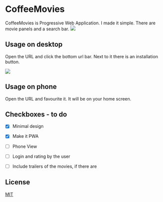 # CoffeeMovies

CoffeeMovies is Progressive Web Application. I made it simple. There are movie panels and a search bar. 
![](https://alexander1022.github.io/CoffeeMovies/)

## Usage on desktop

Open the URL and click the bottom url bar. Next to it there is an installation button.

![](https://cdn.guidingtech.com/imager/assets/2019/12/249108/Install-Uninstall-Pwa-in-Chrome-1_4d470f76dc99e18ad75087b1b8410ea9.png?1576590492)

## Usage on phone

Open the URL and favourite it. It will be on your home screen.

## Checkboxes - to do

- [x] Minimal design
- [x] Make it PWA
- [ ] Phone View
- [ ] Login and rating by the user
- [ ] Include trailers of the movies, if there are


## License
[MIT](https://choosealicense.com/licenses/mit/)
